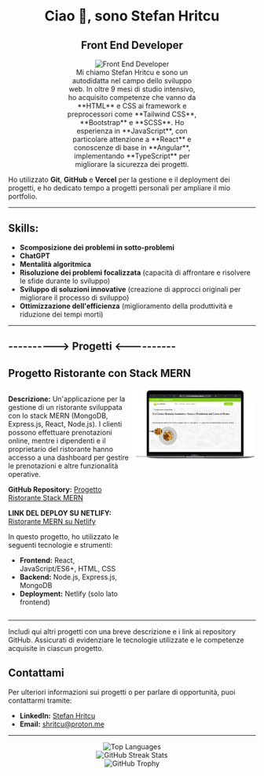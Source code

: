 <h1 align="center">Ciao 👋, sono Stefan Hritcu</h1>
<h2 align="center">Front End Developer</h2>

<section align="center">
  <img width="200px" height="200px" src="https://media3.giphy.com/media/v1.Y2lkPTc5MGI3NjExamF6bGx3dHNpMWtndjcxd3R2cm9namZrbDlidXlxbzVoOTRzcXJmOCZlcD12MV9pbnRlcm5hbF9naWZfYnlfaWQmY3Q9Zw/QDjpIL6oNCVZ4qzGs7/giphy.gif" alt="Front End Developer">
</section>

<p align="center" style="margin: 0 120px;">
  Mi chiamo Stefan Hritcu e sono un autodidatta nel campo dello sviluppo web. In oltre 9 mesi di studio intensivo, ho acquisito competenze che vanno da **HTML** e CSS ai framework e preprocessori come **Tailwind CSS**, **Bootstrap** e **SCSS**. Ho esperienza in **JavaScript**, con particolare attenzione a **React** e conoscenze di base in **Angular**, implementando **TypeScript** per migliorare la sicurezza dei progetti.

  Ho utilizzato **Git**, **GitHub** e **Vercel** per la gestione e il deployment dei progetti, e ho dedicato tempo a progetti personali per ampliare il mio portfolio.
</p>

<hr/>

## Skills:
- **Scomposizione dei problemi in sotto-problemi**
- **ChatGPT**
- **Mentalità algoritmica**
- **Risoluzione dei problemi focalizzata**
  (capacità di affrontare e risolvere le sfide durante lo sviluppo)
- **Sviluppo di soluzioni innovative**
  (creazione di approcci originali per migliorare il processo di sviluppo)
- **Ottimizzazione dell'efficienza**
  (miglioramento della produttività e riduzione dei tempi morti)

<hr/>

## ----------> Progetti <----------

## Progetto Ristorante con Stack MERN

<div style="display: flex; flex-direction: row;">
  <div style="flex: 1;">
  
  **Descrizione:** Un'applicazione per la gestione di un ristorante sviluppata con lo stack MERN (MongoDB, Express.js, React, Node.js). I clienti possono effettuare prenotazioni online, mentre i dipendenti e il proprietario del ristorante hanno accesso a una dashboard per gestire le prenotazioni e altre funzionalità operative.

  **GitHub Repository:** [Progetto Ristorante Stack MERN](https://github.com/StefanHritcu/Progetto-Ristorante-Stack-MERN)

  **LINK DEL DEPLOY SU NETLIFY:** [Ristorante MERN su Netlify](https://main--ristorantemern.netlify.app/)

  In questo progetto, ho utilizzato le seguenti tecnologie e strumenti:

  - **Frontend:** React, JavaScript/ES6+, HTML, CSS
  - **Backend:** Node.js, Express.js, MongoDB
  - **Deployment:** Netlify (solo lato frontend)
  
  </div>

  <div style="flex: 1; text-align: center;">
    <img src="mernImg.png" alt="Demo Progetto Ristorante" style="width: 100%; max-width: 400px;">
  </div>
</div>


---

Includi qui altri progetti con una breve descrizione e i link ai repository GitHub. Assicurati di evidenziare le tecnologie utilizzate e le competenze acquisite in ciascun progetto.

## Contattami

Per ulteriori informazioni sui progetti o per parlare di opportunità, puoi contattarmi tramite:

- **LinkedIn:** [Stefan Hritcu](https://www.linkedin.com/in/stefan-hritcu-93b67028a/)
- **Email:** [shritcu@proton.me](mailto:shritcu@proton.me)

<hr/>

<div align="center">
  <img src="https://github-readme-stats.vercel.app/api/top-langs/?username=stefanhritcu&layout=compact" alt="Top Languages" />
</div>

<div align="center">
  <img src="https://streak-stats.demolab.com/?user=stefanhritcu" alt="GitHub Streak Stats" />
</div>

<div align="center">
  <img src="https://github-profile-trophy.vercel.app/?username=stefanhritcu" alt="GitHub Trophy" />
</div>
